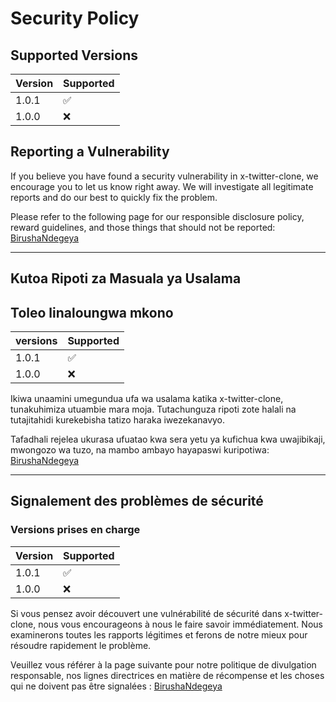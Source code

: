 # Security Policy

## Supported Versions

| Version | Supported          |
| ------- | ------------------ |
| 1.0.1   | :white_check_mark: |
| 1.0.0   | :x:                |

## Reporting a Vulnerability

If you believe you have found a security vulnerability in x-twitter-clone, we encourage you to let us know right away. We will investigate all legitimate reports and do our best to quickly fix the problem.

Please refer to the following page for our responsible disclosure policy, reward guidelines, and those things that should not be reported: [BirushaNdegeya](birushandegeya@gmail.com)


---


## Kutoa Ripoti za Masuala ya Usalama

## Toleo linaloungwa mkono

|versions | Supported          |
| ------- | ------------------ |
| 1.0.1   | :white_check_mark: |
| 1.0.0   | :x:                |

Ikiwa unaamini umegundua ufa wa usalama katika x-twitter-clone, tunakuhimiza utuambie mara moja. Tutachunguza ripoti zote halali na tutajitahidi kurekebisha tatizo haraka iwezekanavyo.

Tafadhali rejelea ukurasa ufuatao kwa sera yetu ya kufichua kwa uwajibikaji, mwongozo wa tuzo, na mambo ambayo hayapaswi kuripotiwa: [BirushaNdegeya](birushandegeya@gmail.com)

---

## Signalement des problèmes de sécurité

### Versions prises en charge

| Version | Supported          |
| ------- | ------------------ |
| 1.0.1   | :white_check_mark: |
| 1.0.0   | :x:                |

Si vous pensez avoir découvert une vulnérabilité de sécurité dans x-twitter-clone, nous vous encourageons à nous le faire savoir immédiatement. Nous examinerons toutes les rapports légitimes et ferons de notre mieux pour résoudre rapidement le problème.

Veuillez vous référer à la page suivante pour notre politique de divulgation responsable, nos lignes directrices en matière de récompense et les choses qui ne doivent pas être signalées : [BirushaNdegeya](birushandegeya@gmail.com)